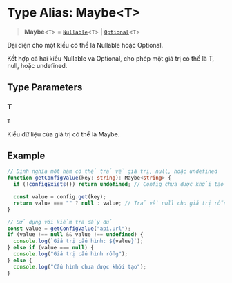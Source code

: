 # Type Alias: Maybe\<T\>

> **Maybe**\<`T`\> = [`Nullable`](/libraries/common-types/TypeAlias.Nullable.md)\<`T`\> \| [`Optional`](/libraries/common-types/TypeAlias.Optional.md)\<`T`\>

Đại diện cho một kiểu có thể là Nullable hoặc Optional.

Kết hợp cả hai kiểu Nullable và Optional, cho phép một giá trị có thể là T, null, hoặc undefined.

## Type Parameters

### T

`T`

Kiểu dữ liệu của giá trị có thể là Maybe.

## Example

```typescript
// Định nghĩa một hàm có thể trả về giá trị, null, hoặc undefined
function getConfigValue(key: string): Maybe<string> {
  if (!configExists()) return undefined; // Config chưa được khởi tạo

  const value = config.get(key);
  return value === "" ? null : value; // Trả về null cho giá trị rỗng
}

// Sử dụng với kiểm tra đầy đủ
const value = getConfigValue("api.url");
if (value !== null && value !== undefined) {
  console.log(`Giá trị cấu hình: ${value}`);
} else if (value === null) {
  console.log("Giá trị cấu hình rỗng");
} else {
  console.log("Cấu hình chưa được khởi tạo");
}
```
